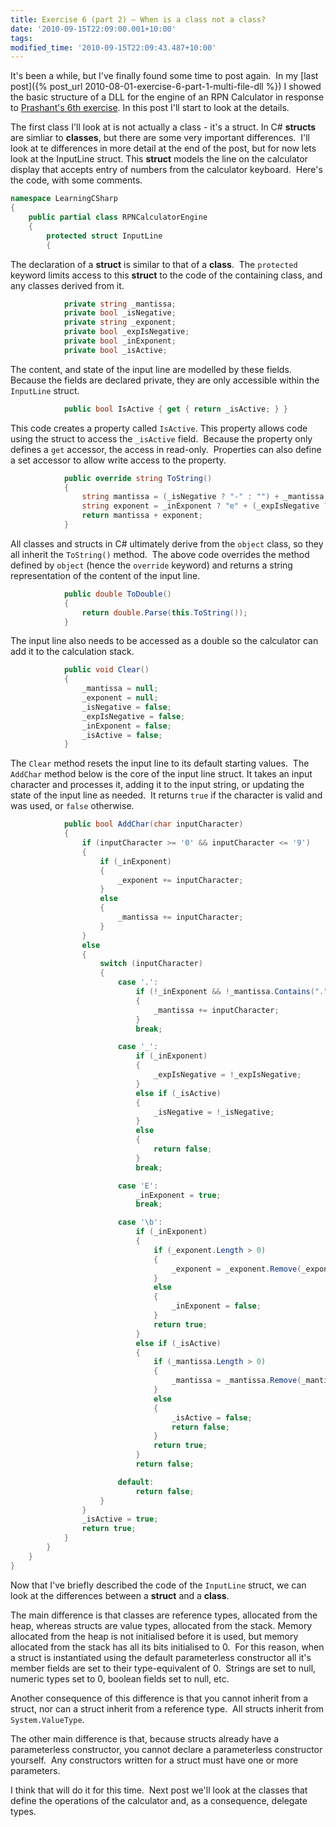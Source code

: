 ```yaml
---
title: Exercise 6 (part 2) – When is a class not a class?
date: '2010-09-15T22:09:00.001+10:00'
tags: 
modified_time: '2010-09-15T22:09:43.487+10:00'
---
```

It's been a while, but I've finally found some time to post again.  In my [last
post]({% post_url 2010-08-01-exercise-6-part-1-multi-file-dll %})
I showed the basic structure of a DLL for the engine of an RPN Calculator in
response to [Prashant's 6th
exercise](https://www.articlecity.com/articles/computers_and_internet/article_2686.shtml).
In this post I'll start to look at the details.
<!--more-->

The first class I'll look at is not actually a class - it's a struct. In C#
**structs** are simliar to **classes**, but there are some very important
differences.  I'll look at te differences in more detail at the end of the post,
but for now lets look at the InputLine struct. This **struct** models the line
on the calculator display that accepts entry of numbers from the calculator
keyboard.  Here's the code, with some comments.

```csharp
namespace LearningCSharp
{
    public partial class RPNCalculatorEngine
    {
        protected struct InputLine
        {
```

The declaration of a **struct** is similar to that of a **class**.  The
`protected` keyword limits access to this **struct** to the code of the
containing class, and any classes derived from it.

```csharp
            private string _mantissa;
            private bool _isNegative;
            private string _exponent;
            private bool _expIsNegative;
            private bool _inExponent;
            private bool _isActive;
```

The content, and state of the input line are modelled by these fields.
Because the fields are declared private, they are only accessible within
the `InputLine` struct.

```csharp
            public bool IsActive { get { return _isActive; } }
```

This code creates a property called `IsActive`. This property allows code using
the struct to access the `_isActive` field.  Because the property only defines a
`get` accessor, the access in read-only.  Properties can also define a set
accessor to allow write access to the property.

```csharp
            public override string ToString()
            {
                string mantissa = (_isNegative ? "-" : "") + _mantissa;
                string exponent = _inExponent ? "e" + (_expIsNegative ? "-" : "+") + _exponent : "";
                return mantissa + exponent;
            }
```

All classes and structs in C# ultimately derive from the `object` class, so they
all inherit the `ToString()` method.  The above code overrides the method
defined by `object` (hence the `override` keyword) and returns a string
representation of the content of the input line.

```csharp
            public double ToDouble()
            {
                return double.Parse(this.ToString());
            }
```

The input line also needs to be accessed as a double so the calculator can add
it to the calculation stack.

```csharp
            public void Clear()
            {
                _mantissa = null;
                _exponent = null;
                _isNegative = false;
                _expIsNegative = false;
                _inExponent = false;
                _isActive = false;
            }
```

The `Clear` method resets the input line to its default starting values.  The
`AddChar` method below is the core of the input line struct. It takes an input
character and processes it, adding it to the input string, or updating the state
of the input line as needed.  It returns `true` if the character is valid and
was used, or `false` otherwise.

```csharp
            public bool AddChar(char inputCharacter)
            {
                if (inputCharacter >= '0' && inputCharacter <= '9')
                {
                    if (_inExponent)
                    {
                        _exponent += inputCharacter;
                    }
                    else
                    {
                        _mantissa += inputCharacter;
                    }
                }
                else
                {
                    switch (inputCharacter)
                    {
                        case '.':
                            if (!_inExponent && !_mantissa.Contains("."))
                            {
                                _mantissa += inputCharacter;
                            }
                            break;

                        case '_':
                            if (_inExponent)
                            {
                                _expIsNegative = !_expIsNegative;
                            }
                            else if (_isActive)
                            {
                                _isNegative = !_isNegative;
                            }
                            else
                            {
                                return false;
                            }
                            break;

                        case 'E':
                            _inExponent = true;
                            break;

                        case '\b':
                            if (_inExponent)
                            {
                                if (_exponent.Length > 0)
                                {
                                    _exponent = _exponent.Remove(_exponent.Length - 1);
                                }
                                else
                                {
                                    _inExponent = false;
                                }
                                return true;
                            }
                            else if (_isActive)
                            {
                                if (_mantissa.Length > 0)
                                {
                                    _mantissa = _mantissa.Remove(_mantissa.Length - 1);
                                }
                                else
                                {
                                    _isActive = false;
                                    return false;
                                }
                                return true;
                            }
                            return false;

                        default:
                            return false;
                    }
                }
                _isActive = true;
                return true;
            }
        }
    }
}
```

Now that I've briefly described the code of the `InputLine` struct, we
can look at the differences between a **struct** and a **class**.

The main difference is that classes are reference types, allocated from
the heap, whereas structs are value types, allocated from the stack.
Memory allocated from the heap is not initialised before it is used, but
memory allocated from the stack has all its bits initialised to 0.  For
this reason, when a struct is instantiated using the default
parameterless constructor all it's member fields are set to their
type-equivalent of 0.  Strings are set to null, numeric types set to 0,
boolean fields set to null, etc.

Another consequence of this difference is that you cannot inherit from a
struct, nor can a struct inherit from a reference type.  All structs
inherit from `System.ValueType`.

The other main difference is that, because structs already have a
parameterless constructor, you cannot declare a parameterless
constructor yourself.  Any constructors written for a struct must have
one or more parameters.

I think that will do it for this time.  Next post we'll look at the
classes that define the operations of the calculator and, as a
consequence, delegate types.

